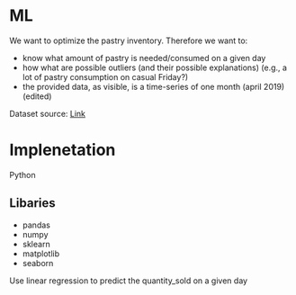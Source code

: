 # ML

We want to optimize the pastry inventory. Therefore we want to:
- know what amount of pastry is needed/consumed on a given day
- how what are possible outliers (and their possible explanations) (e.g., a lot of pastry consumption on casual Friday?)
- the provided data, as visible, is a time-series of one month (april 2019)(edited)

Dataset source: [Link](https://www.kaggle.com/ylchang/coffee-shop-sample-data-1113?select=pastry+inventory.csv)

# Implenetation
Python
## Libaries 
* pandas 
* numpy
* sklearn
* matplotlib
* seaborn

Use linear regression to predict the quantity_sold on a given day

